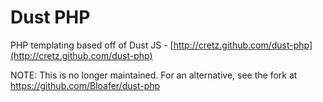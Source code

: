 Dust PHP
========

PHP templating based off of Dust JS - [http://cretz.github.com/dust-php](http://cretz.github.com/dust-php)

NOTE: This is no longer maintained. For an alternative, see the fork at https://github.com/Bloafer/dust-php
